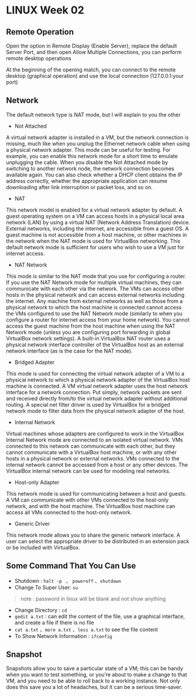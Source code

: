 # LINUX Week 02
## Remote Operation

Open the option in Remote Display (Enable Server), replace the default Server Port, and then open Allow Multiple Connections, you can perform remote desktop operations

At the beginning of the opening match, you can connect to the remote desktop (graphical operation) and use the local connection (127.0.0.1:your port)
## Network

The default network type is NAT mode, but I will explain to you the other

* Not Attached

A virtual network adapter is installed in a VM, but the network connection is missing, much like when you unplug the Ethernet network cable when using a physical network adapter. This mode can be useful for testing. For example, you can enable this network mode for a short time to emulate unplugging the cable. When you disable the Not Attached mode by switching to another network node, the network connection becomes available again. You can also check whether a DHCP client obtains the IP address correctly, whether the appropriate application can resume downloading after link interruption or packet loss, and so on.

* NAT

This network model is enabled for a virtual network adapter by default. A guest operating system on a VM can access hosts in a physical local area network (LAN) by using a virtual NAT (Network Address Translation) device. External networks, including the internet, are accessible from a guest OS. A guest machine is not accessible from a host machine, or other machines in the network when the NAT mode is used for VirtualBox networking. This default network mode is sufficient for users who wish to use a VM just for internet access.

* NAT Network

This mode is similar to the NAT mode that you use for configuring a router. If you use the NAT Network mode for multiple virtual machines, they can communicate with each other via the network. The VMs can access other hosts in the physical network and can access external networks including the internet. Any machine from external networks as well as those from a physical network to which the host machine is connected cannot access the VMs configured to use the NAT Network mode (similarly to when you configure a router for internet access from your home network). You cannot access the guest machine from the host machine when using the NAT Network mode (unless you are configuring port forwarding in global VirtualBox network settings). A built-in VirtualBox NAT router uses a physical network interface controller of the VirtualBox host as an external network interface (as is the case for the NAT mode).

* Bridged Adapter

This mode is used for connecting the virtual network adapter of a VM to a physical network to which a physical network adapter of the VirtualBox host machine is connected. A VM virtual network adapter uses the host network interface for a network connection. Put simply, network packets are sent and received directly from/to the virtual network adapter without additional routing. A special net filter driver is used by VirtualBox for a bridged network mode to filter data from the physical network adapter of the host.

* Internal Network

Virtual machines whose adapters are configured to work in the VirtualBox Internal Network mode are connected to an isolated virtual network. VMs connected to this network can communicate with each other, but they cannot communicate with a VirtualBox host machine, or with any other hosts in a physical network or external networks. VMs connected to the internal network cannot be accessed from a host or any other devices. The VirtualBox internal network can be used for modeling real networks.

* Host-only Adapter

This network mode is used for communicating between a host and guests. A VM can communicate with other VMs connected to the host-only network, and with the host machine. The VirtualBox host machine can access all VMs connected to the host-only network.

* Generic Driver

This network mode allows you to share the generic network interface. A user can select the appropriate driver to be distributed in an extension pack or be included with VirtualBox.

## Some Command That You Can Use

* Shutdown : `halt -p ` 、  `poweroff` 、`shutdown` 
* Change To Super User: `su`
>note : password in linux will be blank and not show anything
* Change Directory : `cd`
* `gedit a.txt` : can edit the content of the file, use a graphical interface, and create a file if there is no file
* `cat a.txt` 、`more a.txt` 、`less a.txt` to see the file content
* To Show Network Information : `ifconfig`

## Snapshot

Snapshots allow you to save a particular state of a VM; this can be handy when you want to test something, or you’re about to make a change to that VM, and you need to be able to roll back to a working instance. Not only does this save you a lot of headaches, but it can be a serious time-saver.